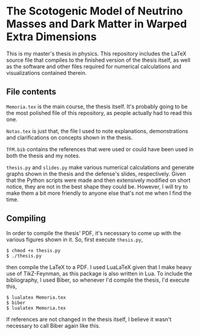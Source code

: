 # The Scotogenic Model of Neutrino Masses and Dark Matter in Warped Extra Dimensions
This is my master's thesis in physics. This repository includes the LaTeX source file
that compiles to the finished version of the thesis itself, as well as the software
and other files required for numerical calculations and visualizations contained
therein.

## File contents
`Memoria.tex` is the main course, the thesis itself. It's probably going to be
the most polished file of this repository, as people actually had to read this one.

`Notas.tex` is just that, the file I used to note explanations, demonstrations
and clarifications on concepts shown in the thesis.

`TFM.bib` contains the references that were used or could have been used in both
the thesis and my notes.

`thesis.py` and `slides.py` make various numerical calculations and generate graphs
shown in the thesis and the defense's slides, respectively. Given that the
Python scripts were made and then extensively modified on short notice, they
are not in the best shape they could be. However, I will try to make them a bit
more friendly to anyone else that's not me when I find the time.

## Compiling
In order to compile the thesis' PDF, it's necessary to come up with the various
figures shown in it. So, first execute `thesis.py`,

```
$ chmod +x thesis.py
$ ./thesis.py
```

then compile the LaTeX to a PDF. I used LuaLaTeX given that I make heavy use
of TikZ-Feynman, as this package is also written in Lua. To include the bibliography,
I used Biber, so whenever I'd compile the thesis, I'd execute this,

```
$ lualatex Memoria.tex
$ biber
$ lualatex Memoria.tex
```

If references are not changed in the thesis itself, I believe it wasn't necessary
to call Biber again like this.
